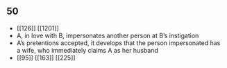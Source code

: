 ## 50
- [[126]] [[1201]] 
- A, in love with B, impersonates another person at B’s instigation
- A’s pretentions accepted, it develops that the person impersonated has a wife, who immediately claims A as her husband
- [[95]] [[163]] [[225]] 

